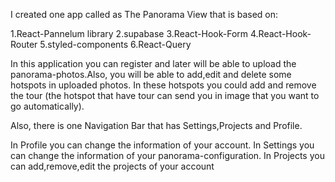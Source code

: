 I created one app called as The Panorama View that is based on:

1.React-Pannelum library
2.supabase
3.React-Hook-Form
4.React-Hook-Router
5.styled-components
6.React-Query



In this application you can register and later  will be able to upload the panorama-photos.Also, you will be able to add,edit and delete some hotspots in uploaded photos. In these hotspots you could add and remove the tour (the hotspot that have tour can send you in image that you want to go automatically).

Also, there is one Navigation Bar that has Settings,Projects and Profile.

In Profile you can change the information of your account.
In Settings you can change the information of your panorama-configuration.
In Projects you can add,remove,edit the projects of your account



